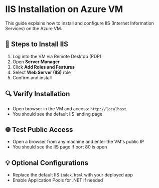 # IIS Installation on Azure VM

This guide explains how to install and configure IIS (Internet Information Services) on the Azure VM.

## 🔧 Steps to Install IIS

1. Log into the VM via Remote Desktop (RDP)
2. Open **Server Manager**
3. Click **Add Roles and Features**
4. Select **Web Server (IIS)** role
5. Confirm and install

## 🔍 Verify Installation

- Open browser in the VM and access: `http://localhost`
- You should see the default IIS landing page

## 🌐 Test Public Access

- Open a browser from any machine and enter the VM's public IP
- You should see the IIS page if port 80 is open

## 💡 Optional Configurations

- Replace the default IIS `index.html` with your deployed app
- Enable Application Pools for .NET if needed

